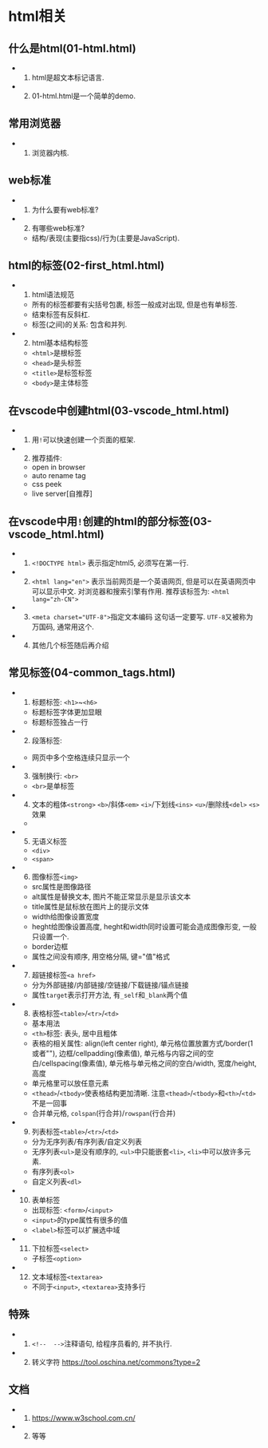 # html相关

## 什么是html(01-html.html)
- 1. html是超文本标记语言. 
- 2. 01-html.html是一个简单的demo. 

## 常用浏览器
- 1. 浏览器内核. 

## web标准
- 1. 为什么要有web标准?
- 2. 有哪些web标准? 
    - 结构/表现(主要指css)/行为(主要是JavaScript). 

## html的标签(02-first_html.html)
- 1. html语法规范
    - 所有的标签都要有尖括号包裹, 标签一般成对出现, 但是也有单标签.
    - 结束标签有反斜杠. 
    - 标签(之间)的关系: 包含和并列. 
- 2. html基本结构标签
    - `<html>`是根标签
    - `<head>`是头标签
    - `<title>`是标签标签
    - `<body>`是主体标签

## 在vscode中创建html(03-vscode_html.html)
- 1. 用`!`可以快速创建一个页面的框架.
- 2. 推荐插件:
    - open in browser
    - auto rename tag
    - css peek
    - live server[自推荐]

## 在vscode中用`!`创建的html的部分标签(03-vscode_html.html)
- 1. `<!DOCTYPE html>` 表示指定html5, 必须写在第一行.
- 2. `<html lang="en">` 表示当前网页是一个英语网页, 但是可以在英语网页中可以显示中文. 对浏览器和搜索引擎有作用. 推荐该标签为: `<html lang="zh-CN">`
- 3. `<meta charset="UTF-8">`指定文本编码 这句话一定要写. `UTF-8`又被称为万国码, 通常用这个. 
- 4. 其他几个标签随后再介绍

## 常见标签(04-common_tags.html)
- 1. 标题标签: `<h1>`~`<h6>`
    - 标题标签字体更加显眼
    - 标题标签独占一行

- 2. 段落标签: <p>
    - 网页中多个空格连续只显示一个
- 3. 强制换行: `<br>`
    - `<br>`是单标签
- 4. 文本的粗体`<strong>` `<b>`/斜体`<em>` `<i>`/下划线`<ins>` `<u>`/删除线`<del>` `<s>`效果
    - 
- 5. 无语义标签
    - `<div>`
    - `<span>`
- 6. 图像标签`<img>`
    - src属性是图像路径
    - alt属性是替换文本, 图片不能正常显示是显示该文本
    - title属性是鼠标放在图片上的提示文体
    - width给图像设置宽度
    - heght给图像设置高度, heght和width同时设置可能会造成图像形变, 一般只设置一个. 
    - border边框
    - 属性之间没有顺序, 用空格分隔, 键="值"格式
- 7. 超链接标签`<a href>`
    - 分为外部链接/内部链接/空链接/下载链接/锚点链接
    - 属性`target`表示打开方法, 有`_self`和`_blank`两个值
- 8. 表格标签`<table>`/`<tr>`/`<td>`
    - 基本用法
    - `<th>`标签: 表头, 居中且粗体
    - 表格的相关属性: align(left center right), 单元格位置放置方式/border(1或者""), 边框/cellpadding(像素值), 单元格与内容之间的空白/cellspacing(像素值), 单元格与单元格之间的空白/width, 宽度/height, 高度
    - 单元格里可以放任意元素
    - `<thead>`/`<tbody>`使表格结构更加清晰. 注意`<thead>`/`<tbody>`和`<th>`/`<td>`不是一回事
    - 合并单元格, `colspan`(行合并)/`rowspan`(行合并)
- 9. 列表标签`<table>`/`<tr>`/`<td>`
    - 分为无序列表/有序列表/自定义列表
    - 无序列表`<ul>`是没有顺序的, `<ul>`中只能嵌套`<li>`, `<li>`中可以放许多元素. 
    - 有序列表`<ol>`
    - 自定义列表`<dl>`
- 10. 表单标签
    - 出现标签: `<form>`/`<input>`
    - `<input>`的type属性有很多的值
    - `<label>`标签可以扩展选中域
- 11. 下拉标签`<select>`
    - 子标签`<option>`
- 12. 文本域标签`<textarea>`
    - 不同于`<input>`, `<textarea>`支持多行

## 特殊
- 1. `<!--  -->`注释语句, 给程序员看的, 并不执行. 
- 2. 转义字符 https://tool.oschina.net/commons?type=2

## 文档
- 1. https://www.w3school.com.cn/
- 2. 等等